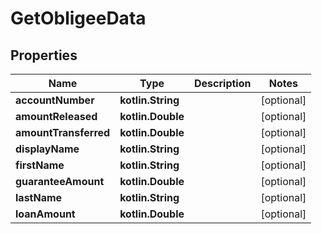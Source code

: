 
# GetObligeeData

## Properties
| Name | Type | Description | Notes |
| ------------ | ------------- | ------------- | ------------- |
| **accountNumber** | **kotlin.String** |  |  [optional] |
| **amountReleased** | **kotlin.Double** |  |  [optional] |
| **amountTransferred** | **kotlin.Double** |  |  [optional] |
| **displayName** | **kotlin.String** |  |  [optional] |
| **firstName** | **kotlin.String** |  |  [optional] |
| **guaranteeAmount** | **kotlin.Double** |  |  [optional] |
| **lastName** | **kotlin.String** |  |  [optional] |
| **loanAmount** | **kotlin.Double** |  |  [optional] |



